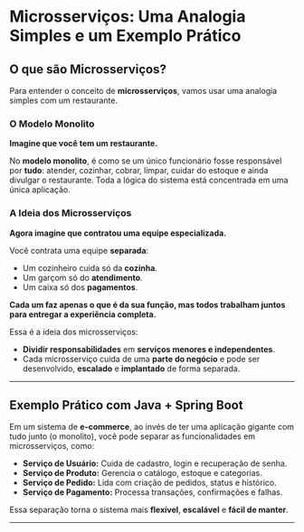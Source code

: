 # Microsserviços: Uma Analogia Simples e um Exemplo Prático

## O que são Microsserviços?

Para entender o conceito de **microsserviços**, vamos usar uma analogia simples com um restaurante.

### O Modelo Monolito

**Imagine que você tem um restaurante.**

No **modelo monolito**, é como se um único funcionário fosse responsável por **tudo**: atender, cozinhar, cobrar, limpar, cuidar do estoque e ainda divulgar o restaurante. Toda a lógica do sistema está concentrada em uma única aplicação.

### A Ideia dos Microsserviços

**Agora imagine que contratou uma equipe especializada.**

Você contrata uma equipe **separada**:
* Um cozinheiro cuida só da **cozinha**.
* Um garçom só do **atendimento**.
* Um caixa só dos **pagamentos**.

**Cada um faz apenas o que é da sua função, mas todos trabalham juntos para entregar a experiência completa.**

Essa é a ideia dos microsserviços:
* **Dividir responsabilidades** em **serviços menores e independentes**.
* Cada microsserviço cuida de uma **parte do negócio** e pode ser desenvolvido, **escalado** e **implantado** de forma separada.

---

## Exemplo Prático com Java + Spring Boot

Em um sistema de **e-commerce**, ao invés de ter uma aplicação gigante com tudo junto (o monolito), você pode separar as funcionalidades em microsserviços, como:

* **Serviço de Usuário:** Cuida de cadastro, login e recuperação de senha.
* **Serviço de Produto:** Gerencia o catálogo, estoque e categorias.
* **Serviço de Pedido:** Lida com criação de pedidos, status e histórico.
* **Serviço de Pagamento:** Processa transações, confirmações e falhas.

Essa separação torna o sistema mais **flexível**, **escalável** e **fácil de manter**.

---